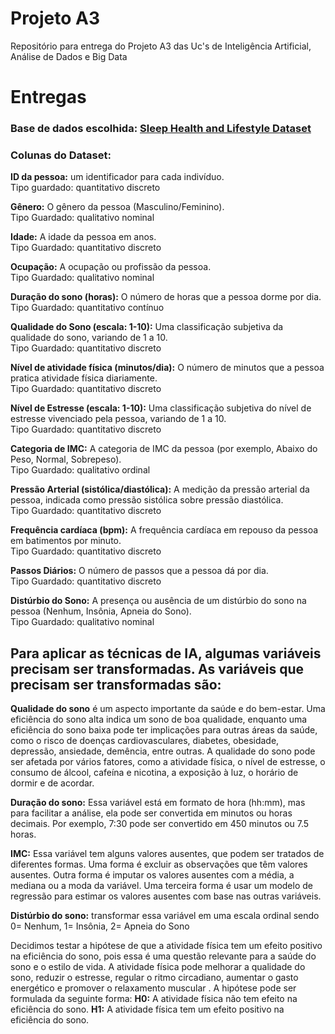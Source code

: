 # Projeto A3

Repositório para entrega do Projeto A3 das Uc's de Inteligência Artificial, Análise de Dados e Big Data


# Entregas

### Base de dados escolhida: [Sleep Health and Lifestyle Dataset](https://www.kaggle.com/datasets/uom190346a/sleep-health-and-lifestyle-dataset)  
### Colunas do Dataset:

**ID da pessoa:** um identificador para cada indivíduo.  
Tipo guardado: quantitativo discreto  
  
**Gênero:** O gênero da pessoa (Masculino/Feminino).  
Tipo Guardado: qualitativo nominal  
  
**Idade:** A idade da pessoa em anos.  
Tipo Guardado: quantitativo discreto  
  
**Ocupação:** A ocupação ou profissão da pessoa.  
Tipo Guardado: qualitativo nominal  
  
**Duração do sono (horas):** O número de horas que a pessoa dorme por dia.   
Tipo Guardado: quantitativo contínuo  


 
**Qualidade do Sono (escala: 1-10):** Uma classificação subjetiva da qualidade do sono, variando de 1 a 10.  
Tipo Guardado: quantitativo discreto  
  
**Nível de atividade física (minutos/dia):** O número de minutos que a pessoa pratica atividade física diariamente.   
Tipo Guardado: quantitativo discreto  
  
**Nível de Estresse (escala: 1-10):** Uma classificação subjetiva do nível de estresse vivenciado pela pessoa, variando de 1 a 10.   
Tipo Guardado: quantitativo discreto  
  
**Categoria de IMC:** A categoria de IMC da pessoa (por exemplo, Abaixo do Peso, Normal, Sobrepeso).    
Tipo Guardado: qualitativo ordinal  
  
**Pressão Arterial (sistólica/diastólica):** A medição da pressão arterial da pessoa, indicada como pressão sistólica sobre pressão diastólica.   
Tipo Guardado: quantitativo discreto  
  
**Frequência cardíaca (bpm):** A frequência cardíaca em repouso da pessoa em batimentos por minuto.  
Tipo Guardado: quantitativo discreto  
  
**Passos Diários:** O número de passos que a pessoa dá por dia.  
Tipo Guardado: quantitativo discreto  
  
**Distúrbio do Sono:** A presença ou ausência de um distúrbio do sono na pessoa (Nenhum, Insônia, Apneia do Sono).  
Tipo Guardado: qualitativo nominal  

## Para aplicar as técnicas de IA, algumas variáveis precisam ser transformadas. As variáveis que precisam ser transformadas são:  
**Qualidade do sono** é um aspecto importante da saúde e do bem-estar. Uma eficiência do sono alta indica um sono de boa qualidade, enquanto uma eficiência do sono baixa pode ter implicações para outras áreas da saúde, como o risco de doenças cardiovasculares, diabetes, obesidade, depressão, ansiedade, demência, entre outras. A qualidade do sono pode ser afetada por vários fatores, como a atividade física, o nível de estresse, o consumo de álcool, cafeína e nicotina, a exposição à luz, o horário de dormir e de acordar.  
  
**Duração do sono:** Essa variável está em formato de hora (hh:mm), mas para facilitar a análise, ela pode ser convertida em minutos ou horas decimais. Por exemplo, 7:30 pode ser convertido em 450 minutos ou 7.5 horas.
  
**IMC:** Essa variável tem alguns valores ausentes, que podem ser tratados de diferentes formas. Uma forma é excluir as observações que têm valores ausentes. Outra forma é imputar os valores ausentes com a média, a mediana ou a moda da variável. Uma terceira forma é usar um modelo de regressão para estimar os valores ausentes com base nas outras variáveis.
  
**Distúrbio do sono:** transformar essa variável em uma escala ordinal sendo 0= Nenhum, 1= Insônia, 2= Apneia do Sono  

Decidimos testar a hipótese de que a atividade física tem um efeito positivo na eficiência do sono, pois essa é uma questão relevante para a saúde do sono e o estilo de vida. A atividade física pode melhorar a qualidade do sono, reduzir o estresse, regular o ritmo circadiano, aumentar o gasto energético e promover o relaxamento muscular . A hipótese pode ser formulada da seguinte forma:
**H0:** A atividade física não tem efeito na eficiência do sono.
**H1:** A atividade física tem um efeito positivo na eficiência do sono.
